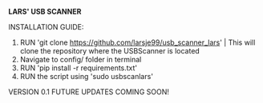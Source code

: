 **LARS' USB SCANNER**

INSTALLATION GUIDE:

1. RUN 'git clone https://github.com/larsje99/usb_scanner_lars' | This will clone the repository where the USBScanner is located
2. Navigate to config/ folder in terminal
3. RUN 'pip install -r requirements.txt'
4. RUN the script using 'sudo usbscanlars'

VERSION 0.1
FUTURE UPDATES COMING SOON!
